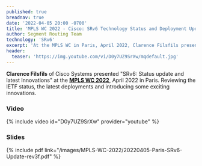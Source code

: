 ```yaml
---
published: true
breadnav: true
date: '2022-04-05 20:00 -0700'
title: 'MPLS WC 2022 - Cisco: SRv6 Technology Status and Deployment Update'
author: Segment Routing Team
technology: 'SRv6'
excerpt: 'At the MPLS WC in Paris, April 2022, Clarence Filsfils presented "SRv6: Status update and latest Innovations".Reviewing the IETF status, the latest deployments and introducing some exciting innovations.'
header:
  teaser: 'https://img.youtube.com/vi/D0y7UZ9SrXw/mqdefault.jpg'
---
```

<style>
.single iframe, .single img {
    width: 100%;
    margin-left: auto;
    margin-right: auto;
    display: block;
}
@media screen and (min-width: 893px) {
    .single iframe, .single img {
        width: 712px;
        margin-left: auto;
        margin-right: auto;
        display: block;
    }
}
</style>

**Clarence Filsfils** of Cisco Systems presented "SRv6: Status update and latest Innovations" at the [**MPLS WC 2022**](<https://www.uppersideconferences.com/mpls-sdn-nfv/mplswc_2022_agenda_day_1.html>), April 2022 in Paris.
Reviewing the IETF status, the latest deployments and introducing some exciting innovations.


### Video

{% include video id="D0y7UZ9SrXw" provider="youtube" %}

### Slides

{% include pdf link="/images/MPLS-WC-2022/20220405-Paris-SRv6-Update-rev3f.pdf" %}

